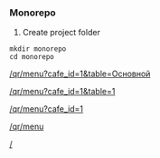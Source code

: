 ### Monorepo

1. Create project folder
```
mkdir monorepo
cd monorepo
```

<a href="https://prostovkusnovyksa.ru/qr/menu?cafe_id=1&table=Основной">/qr/menu?cafe_id=1&table=Основной</a>



<a href="https://prostovkusnovyksa.ru/qr/menu?cafe_id=1&table=1">/qr/menu?cafe_id=1&table=1</a>




<a href="https://prostovkusnovyksa.ru/qr/menu?cafe_id=1">/qr/menu?cafe_id=1</a>




<a href="https://prostovkusnovyksa.ru/qr/menu">/qr/menu</a>




<a href="https://prostovkusnovyksa.ru">/</a>
